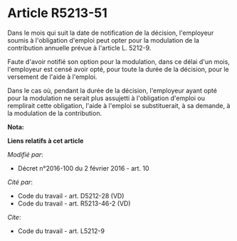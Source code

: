 # Article R5213-51

Dans le mois qui suit la date de notification de la décision, l'employeur soumis à l'obligation d'emploi peut opter pour la
modulation de la contribution annuelle prévue à l'article L. 5212-9. 

Faute d'avoir notifié son option pour la modulation, dans ce délai d'un mois, l'employeur est censé avoir opté, pour toute la
durée de la décision, pour le versement de l'aide à l'emploi. 

Dans le cas où, pendant la durée de la décision, l'employeur ayant opté pour la modulation ne serait plus assujetti à
l'obligation d'emploi ou remplirait cette obligation, l'aide à l'emploi se substituerait, à sa demande, à la modulation de la
contribution.

**Nota:**



**Liens relatifs à cet article**

_Modifié par_:

  - Décret n°2016-100 du 2 février 2016 - art. 10

_Cité par_:

  - Code du travail - art. D5212-28 (VD)
  - Code du travail - art. R5213-46-2 (VD)

_Cite_:

  - Code du travail - art. L5212-9

